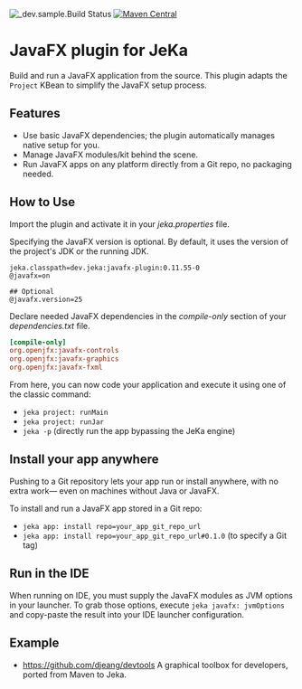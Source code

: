 ![_dev.sample.Build Status](https://github.com/jeka-dev/javafx-plugin/actions/workflows/main.yml/badge.svg)
[![Maven Central](https://img.shields.io/maven-central/v/dev.jeka/javafx-plugin)](https://search.maven.org/search?q=g:%22dev.jeka%22%20AND%20a:%22openapi-plugin%22)

# JavaFX plugin for JeKa

Build and run a JavaFX application from the source. 
This plugin adapts the `Project` KBean to simplify the JavaFX setup process.

## Features

- Use basic JavaFX dependencies; the plugin automatically manages native setup for you.
- Manage JavaFX modules/kit behind the scene.
- Run JavaFX apps on any platform directly from a Git repo, no packaging needed.

## How to Use

Import the plugin and activate it in your *jeka.properties* file.  

Specifying the JavaFX version is optional. By default, it uses the version of the project's JDK or the running JDK.

```properties
jeka.classpath=dev.jeka:javafx-plugin:0.11.55-0
@javafx=on

## Optional
@javafx.version=25
```

Declare needed JavaFX dependencies in the *compile-only* section of your *dependencies.txt* file.

```ini
[compile-only]
org.openjfx:javafx-controls
org.openjfx:javafx-graphics
org.openjfx:javafx-fxml
```

From here, you can now code your application and execute it using one of the classic command:
- `jeka project: runMain`
- `jeka project: runJar`
- `jeka -p` (directly run the app bypassing the JeKa engine)

## Install your app anywhere

Pushing to a Git repository lets your app run or install anywhere, with no extra work— even on machines without Java or JavaFX.

To install and run a JavaFX app stored in a Git repo:
- `jeka app: install repo=your_app_git_repo_url`
- `jeka app: install repo=your_app_git_repo_url#0.1.0` (to specify a Git tag)

## Run in the IDE

When running on IDE, you must supply the JavaFX modules as JVM options in your launcher.
To grab those options, execute `jeka javafx: jvmOptions` and copy-paste the result into your IDE launcher configuration.

## Example

- https://github.com/djeang/devtools A graphical toolbox for developers, ported from Maven to Jeka.
